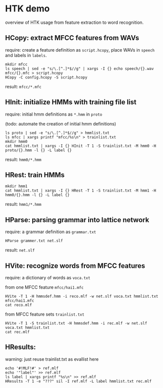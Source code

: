 # HTK demo

overview of HTK usage from feature extraction to word recognition.

## HCopy: extract MFCC features from WAVs

require: create a feature definition as `script.hcopy`, place WAVs in `speech` and labels in `labels`.

```
mkdir mfcc
ls speech | sed -e "s/\.[^.]*$//g" | xargs -I {} echo speech/{}.wav mfcc/{}.mfc > script.hcopy
HCopy -C config.hcopy -S script.hcopy
```

result: `mfcc/*.mfc`

## HInit: initialize HMMs with training file list

require: initial hmm definitions as `*.hmm` in `proto`

(todo: automate the creation of initial hmm definitions)

```
ls proto | sed -e "s/\.[^.]*$//g" > hmmlist.txt
ls mfcc | xargs printf "mfcc/%s\n" > trainlist.txt
mkdir hmm0
cat hmmlist.txt | xargs -I {} HInit -T 1 -S trainlist.txt -M hmm0 -H proto/{}.hmm -l {} -L label {}
```

result: `hmm0/*.hmm`

## HRest: train HMMs

```
mkdir hmm1
cat hmmlist.txt | xargs -I {} HRest -T 1 -S trainlist.txt -M hmm1 -H hmm0/{}.hmm -l {} -L label {}
```

result: `hmm1/*.hmm`

## HParse: parsing grammar into lattice network

require: a grammar definition as `grammar.txt`

```
HParse grammer.txt net.slf
```

result: `net.slf`

## HVite: recognize words from MFCC features

require: a dictionary of words as `voca.txt`

from one MFCC feature `mfcc/hai1.mfc`

```
HVite -T 1 -H hmmsdef.hmm -i reco.mlf -w net.slf voca.txt hmmlist.txt mfcc/hai1.mfc
cat reco.mlf
```

from MFCC feature sets `trainlist.txt`

```
HVite -T 1 -S trainlist.txt -H hmmsdef.hmm -i rec.mlf -w net.slf voca.txt hmmlist.txt
cat rec.mlf
```

## HResults:

warning: just reuse trainlist.txt as evallist here

```
echo '#!MLF!#' > ref.mlf
echo '"label"' >> ref.mlf
ls label | xargs printf "%s\n" >> ref.mlf
HResults -T 1 -e "???" sil -I ref.mlf -L label hmmlist.txt rec.mlf
```
